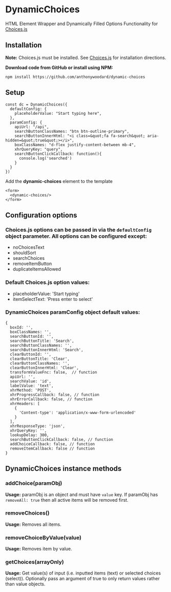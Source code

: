 # DynamicChoices
HTML Element Wrapper and Dynamically Filled Options Functionality for [Choices.js](https://github.com/jshjohnson/Choices)

## Installation
**Note:** Choices.js must be installed.  See [Choices.js](https://github.com/jshjohnson/Choices) for installation directions.

**Download code from GitHub or install using NPM:**
```
npm install https://github.com/anthonywoodard/dynamic-choices
```
## Setup
```
const dc = DynamicChoices({
  defaultConfig: {
    placeholderValue: "Start typing here",
  },
  paramConfig: {
    apiUrl: "/api",
    searchButtonClassNames: "btn btn-outline-primary",
    searchButtonInnerHtml: "<i class=&quot;fa fa-search&quot; aria-hidden=&quot;true&quot;></i>",
    boxClassNames: "d-flex justify-content-between mb-4",
    xhrQueryKey: "query",
    searchButtonClickCallback: function(){
      console.log('searched')
    }
  }
})
```
Add the **dynamic-choices** element to the template
```
<form>
  <dynamic-choices/>
</form>
```
## Configuration options
### Choices.js options can be passed in via the `defaultConfig` object parameter. All options can be configured except:
- noChoicesText
- shouldSort
- searchChoices
- removeItemButton
- duplicateItemsAllowed

### Default Choices.js option values:
- placeholderValue: 'Start typing'
- itemSelectText: 'Press enter to select'

### DynamicChoices paramConfig object default values:
```
{
  boxId: '',
  boxClassNames: '',
  searchButtonId: '',
  searchButtonTitle: 'Search',
  searchButtonClassNames: '',
  searchButtonInnerHtml: 'Search',
  clearButtonId: '',
  clearButtonTitle: 'Clear',
  clearButtonClassNames: '',
  clearButtonInnerHtml: 'Clear',
  transformValueFnc: false,  // function
  apiUrl: '',
  searchValue: 'id',
  labelValue: 'text',
  xhrMethod: 'POST',
  xhrProgressCallback: false, // function
  xhrErrorCallback: false, // function
  xhrHeaders: [
    {
      'Content-type': 'application/x-www-form-urlencoded'
    }
  ],
  xhrResponseType: 'json',
  xhrQueryKey: '',
  lookupDelay: 300,
  searchButtonClickCallback: false, // function
  addChoiceCallback: false, // function
  removeItemCallback: false // function
}
```
## DynamicChoices instance methods
### addChoice(paramObj)
**Usage:** paramObj is an object and must have `value` key.  If paramObj has `removeAll: true` then all active items will be removed first.

### removeChoices()
**Usage:** Removes all items.

### removeChoiceByValue(value)
**Usage:** Removes item by value.

### getChoices(arrayOnly)
**Usage:** Get value(s) of input (i.e. inputted items (text) or selected choices (select)). Optionally pass an argument of true to only return values rather than value objects.
